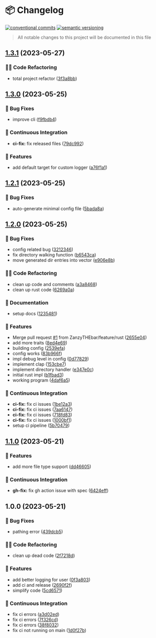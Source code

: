 # 📦 Changelog 
[![conventional commits](https://img.shields.io/badge/conventional%20commits-1.0.0-yellow.svg)](https://conventionalcommits.org)
[![semantic versioning](https://img.shields.io/badge/semantic%20versioning-2.0.0-green.svg)](https://semver.org)
> All notable changes to this project will be documented in this file

## [1.3.1](https://github.com/ZanzyTHEbar/file4you/compare/v1.3.0...v1.3.1) (2023-05-27)


### 🧑‍💻 Code Refactoring

* total project refactor ([3f3a8bb](https://github.com/ZanzyTHEbar/file4you/commit/3f3a8bb5a72e392996c100d49021412cb7e6e8ee))

## [1.3.0](https://github.com/ZanzyTHEbar/file4you/compare/v1.2.1...v1.3.0) (2023-05-25)


### 🐛 Bug Fixes

* improve cli ([f9fbdb4](https://github.com/ZanzyTHEbar/file4you/commit/f9fbdb4ecbf572b6f5b69d73d15c99efe2a6b241))


### 🔁 Continuous Integration

* **ci-fix:** fix released files ([79dc992](https://github.com/ZanzyTHEbar/file4you/commit/79dc992959c25188baf858a0a68117d04df4be1a))


### 🍕 Features

* add default target for custom logger ([a76f1a1](https://github.com/ZanzyTHEbar/file4you/commit/a76f1a155acb3b4d7100d39e247f5edf7575a844))

## [1.2.1](https://github.com/ZanzyTHEbar/file4you/compare/v1.2.0...v1.2.1) (2023-05-25)


### 🐛 Bug Fixes

* auto-generate minimal config file ([5bada8a](https://github.com/ZanzyTHEbar/file4you/commit/5bada8abd78626984f47c4a9a00c4db62df403e0))

## [1.2.0](https://github.com/ZanzyTHEbar/file4you/compare/v1.1.0...v1.2.0) (2023-05-25)


### 🐛 Bug Fixes

* config related bug ([3212346](https://github.com/ZanzyTHEbar/file4you/commit/3212346da91ac22b4b43bb2f4ecbcb071cb2063e))
* fix directory walking function ([b6543ca](https://github.com/ZanzyTHEbar/file4you/commit/b6543ca5ff0b7ee11a3edabe64eb804cfb05aad5))
* move generated dir entries into vector ([e906e8b](https://github.com/ZanzyTHEbar/file4you/commit/e906e8bdcf333a4941623134e1088c7558b240e6))


### 🧑‍💻 Code Refactoring

* clean up code and comments ([a3a8468](https://github.com/ZanzyTHEbar/file4you/commit/a3a8468c12263050a8d29f160964b4a6d8d85506))
* clean up rust code ([6269a0a](https://github.com/ZanzyTHEbar/file4you/commit/6269a0ac4ec0c7a74bbfbb175985f0f273a8c07c))


### 📝 Documentation

* setup docs ([1235481](https://github.com/ZanzyTHEbar/file4you/commit/123548185a467e5feb3140e2ef1b9d0418120763))


### 🍕 Features

*  Merge pull request [#1](https://github.com/ZanzyTHEbar/file4you/issues/1) from ZanzyTHEbar/feature/rust ([2655e04](https://github.com/ZanzyTHEbar/file4you/commit/2655e0462a06aa1cf137d5ae7adcffd33b23b96e))
* add more traits ([8ed4e69](https://github.com/ZanzyTHEbar/file4you/commit/8ed4e691f96d44ccbf66b224cdefff1e878e08f7))
* building config ([2539efa](https://github.com/ZanzyTHEbar/file4you/commit/2539efa388f7438ef320f6de4071fc733b487401))
* config works ([83b966f](https://github.com/ZanzyTHEbar/file4you/commit/83b966fe941363b133a44f6fba3c4547f8b5d60b))
* impl debug level in config ([0d77829](https://github.com/ZanzyTHEbar/file4you/commit/0d77829d0420508a03bb3215a6c83a84f0f7c8ce))
* implement clap ([153cbe7](https://github.com/ZanzyTHEbar/file4you/commit/153cbe788c731b4aa189ad03c8ee87517e713312))
* implement directory handler ([e347e0c](https://github.com/ZanzyTHEbar/file4you/commit/e347e0c1cf200f0ca2bc8c37cbc955ad785ad507))
* initial rust impl ([b1fbad3](https://github.com/ZanzyTHEbar/file4you/commit/b1fbad3cfa3c03c515beff4f20a9b9088d6c77bb))
* working program ([4daf6a5](https://github.com/ZanzyTHEbar/file4you/commit/4daf6a5eb63902540fb794e302c1423b58dc66f8))


### 🔁 Continuous Integration

* **ci-fix:** fix ci issues ([1be12a3](https://github.com/ZanzyTHEbar/file4you/commit/1be12a330a4f5f4e2a495448a35859a9bf502510))
* **ci-fix:** fix ci issues ([7aa6147](https://github.com/ZanzyTHEbar/file4you/commit/7aa6147c0efdc7eb4c21ff1cc64aeba75e53499a))
* **ci-fix:** fix ci issues ([718fd83](https://github.com/ZanzyTHEbar/file4you/commit/718fd830b64e110f3f78600cdabca37d0fc85a11))
* **ci-fix:** fix ci issues ([1000bf1](https://github.com/ZanzyTHEbar/file4you/commit/1000bf11f093b52a2607572060f723cc47404b1e))
* setup ci pipeline ([5b70479](https://github.com/ZanzyTHEbar/file4you/commit/5b7047933313f6699d1d696172cbd8a245e4b771))

## [1.1.0](https://github.com/ZanzyTHEbar/file4you/compare/v1.0.0...v1.1.0) (2023-05-21)


### 🍕 Features

* add more file type support ([dd46605](https://github.com/ZanzyTHEbar/file4you/commit/dd4660556790578c28cb53194f4c0067058a1e56))


### 🔁 Continuous Integration

* **gh-fix:** fix gh action issue with spec ([6424eff](https://github.com/ZanzyTHEbar/file4you/commit/6424effb86be511f35eff9707cd1f07a71904a63))

## 1.0.0 (2023-05-21)


### 🐛 Bug Fixes

* pathing error ([439dcb5](https://github.com/ZanzyTHEbar/file4you/commit/439dcb5a5315ac8380bb9f5dad16519a6f71b898))


### 🧑‍💻 Code Refactoring

* clean up dead code ([2f7218d](https://github.com/ZanzyTHEbar/file4you/commit/2f7218de968cfa648a2b5c3b970583c404dd0ab1))


### 🍕 Features

* add better logging for user ([0f3a803](https://github.com/ZanzyTHEbar/file4you/commit/0f3a8037f126511916275dc2818d6e30a3b9794d))
* add ci and release ([2690f2f](https://github.com/ZanzyTHEbar/file4you/commit/2690f2fa659149120be3cba488f08c22f24ef2bb))
* simplify code ([5cd6571](https://github.com/ZanzyTHEbar/file4you/commit/5cd65710013776bea553d26cc8f1e9e14c86d07b))


### 🔁 Continuous Integration

* fix ci errors ([a3d02ed](https://github.com/ZanzyTHEbar/file4you/commit/a3d02ed879e5b6445686dbbbd6ae4678d05a0c81))
* fix ci errors ([7f326cd](https://github.com/ZanzyTHEbar/file4you/commit/7f326cd825a9e729f28e7857d0e9740d2bf92673))
* fix ci errors ([38f8032](https://github.com/ZanzyTHEbar/file4you/commit/38f8032e843fe3afcb90df2053ec1588772eba3b))
* fix ci not running on main ([1d0f27b](https://github.com/ZanzyTHEbar/file4you/commit/1d0f27bfa8ae159132338dd9d6a6f93e518ddaa2))
